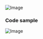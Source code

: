 ![Image](https://github.com/user-attachments/assets/b31c0f6b-8ee1-4b9c-a30f-cae4955f7faa)

### Code sample
![Image](https://github.com/user-attachments/assets/44b65b50-2fcd-4b78-8f35-86e4b7ba6d70)

